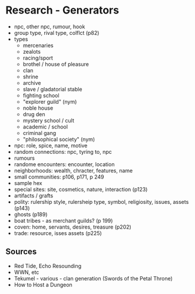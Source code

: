 # Research - Generators
* npc, other npc, rumour, hook
* group type, rival type, colflct (p82)
* types
    * mercenaries
    * zealots
    * racing/sport
    * brothel / house of pleasure
    * clan
    * shrine
    * archive
    * slave / gladatorial stable
    * fighting school
    * "explorer guild" (nym)
    * noble house
    * drug den
    * mystery school / cult
    * academic / school
    * criminal gang
    * "philosophical society" (nym)
* npc: role, spice, name, motive
* random connections: npc, tyring to, npc
* rumours
* randome encounters: encounter, location
* neighborhoods: wealth, chracter, features, name
* small communities: p106, p171, p 249
* sample hex
* special sites: site, cosmetics, nature, interaction (p123)
* artifacts / grafts
* polity: rulership style, rulersheip type, symbol, religiosity, issues, assets (p143)
* ghosts (p189)
* boat tribes - as merchant guilds? (p 199)
* coven: home, servants, desires, treasure (p202)
* trade: resource, isses assets (p225)




## Sources
* Red Tide, Echo Resounding
* WWN, etc
* Tekumel - various - clan generation  (Swords of the Petal Throne)
* How to Host a Dungeon
